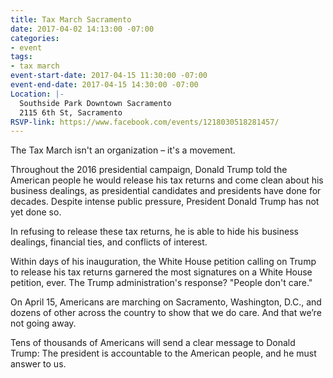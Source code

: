 ```yaml
---
title: Tax March Sacramento
date: 2017-04-02 14:13:00 -07:00
categories:
- event
tags:
- tax march
event-start-date: 2017-04-15 11:30:00 -07:00
event-end-date: 2017-04-15 14:30:00 -07:00
Location: |-
  Southside Park Downtown Sacramento
  2115 6th St, Sacramento
RSVP-link: https://www.facebook.com/events/1218030518281457/
---
```


The Tax March isn't an organization – it's a movement. 

Throughout the 2016 presidential campaign, Donald Trump told the American people he would release his tax returns and come clean about his business dealings, as presidential candidates and presidents have done for decades. Despite intense public pressure, President Donald Trump has not yet done so. 

In refusing to release these tax returns, he is able to hide his business dealings, financial ties, and conflicts of interest.

Within days of his inauguration, the White House petition calling on Trump to release his tax returns garnered the most signatures on a White House petition, ever. The Trump administration's response? "People don't care."

On April 15, Americans are marching on Sacramento, Washington, D.C., and dozens of other across the country to show that we do care. And that we’re not going away. 

Tens of thousands of Americans will send a clear message to Donald Trump: The president is accountable to the American people, and he must answer to us.